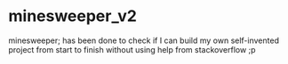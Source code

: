 # minesweeper_v2
minesweeper; has been done to check if I can build my own self-invented project from start to finish without using help from stackoverflow ;p
